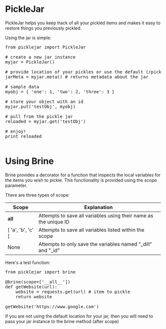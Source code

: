 # PickleJar

PickleJar helps you keep track of all your pickled items and makes it easy to restore things you previously pickled.

Using the jar is simple:

<pre>
from picklejar import PickleJar

# create a new jar instance
myjar = PickleJar()

# provide location of your pickles or use the default (/picklejar)
jarMeta = myjar.meta() # returns metadata about the jar

# sample data
myobj = { 'one': 1, 'two': 2, 'three': 3 }

# store your object with an id
myjar.put('testObj', myobj)

# pull from the pickle jar
reloaded = myjar.get('testObj')

# enjoy!
print reloaded

</pre>

# Using Brine

Brine provides a decorator for a function that inspects the local variables for the items you wish to pickle. This functionality is provided using the scope parameter.

There are three types of scope:

| Scope             | Explanation                                                      |
|-------------------|------------------------------------------------------------------|
| __all__           | Attempts to save all variables using their name as the unique ID |
| [ 'a', 'b', 'c' ] | Attempts to save all variables listed within the scope           |
| None              | Attempts to only save the variables named "_dill" and "_id"      |

Here's a test function:

<pre>
from picklejar import brine

@brine(scope=['__all__'])
def getWebsite(url):
    website = requests.get(url) # item to pickle
    return website

getWebsite('https://www.google.com')
</pre>

If you are not using the default location for your jar, then you will need to pass your jar instance to the brine method (after scope)
